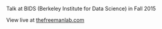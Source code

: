 Talk at BIDS (Berkeley Institute for Data Science) in Fall 2015

View live at [thefreemanlab.com](http://thefreemanlab.com/talk-bids-fall-2015/)
